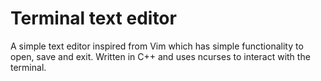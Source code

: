 # Terminal text editor
A simple text editor inspired from Vim which has simple functionality to open, save and exit.
Written in C++ and uses ncurses to interact with the terminal.
